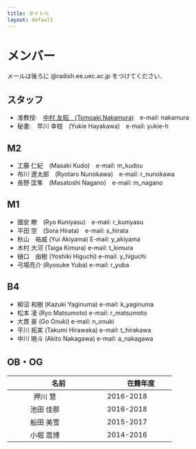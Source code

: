 ```yaml
---
title: タイトル
layout: default
---
```


# メンバー
メールは後ろに @radish.ee.uec.ac.jp をつけてください．

## スタッフ
- 准教授:　[中村 友昭　(Tomoaki Nakamura)](nakamura.md)　e-mail: nakamura
- 秘書:　早川 幸枝　(Yukie Hayakawa)　e-mail: yukie-h

## M2
- 工藤 仁紀　(Masaki Kudo)　e-mail: m_kudou
- 布川 遼太郎　(Ryotaro Nunokawa)　e-mail: r_nunokawa
- 長野 匡隼　(Masatoshi Nagano)　e-mail: m_nagano

## M1
- 國安 瞭　(Ryo Kuniyasu)　e-mail: r_kuniyasu
- 平田 空　(Sora Hirata)　e-mail: s_hirata
- 秋山　祐威 (Yui Akiyama)	E-mail: y_akiyama
- 木村 大河 (Taiga Kimura) e-mail: t_kimura
- 樋口　由樹 (Yoshiki Higuchi) e-mail: y_higuchi
- 弓場亮介 (Ryosuke Yuba) e-mail: r_yuba

## B4
- 柳沼 和樹 (Kazuki Yaginuma) e-mail: k_yaginuma
- 松本 凌 (Ryo Matsumoto) e-mail: r_matsumoto
- 大貫 豪 (Go Onuki) e-mail: n_onuki
- 平川 拓実 (Takumi Hirawaka) e-mail: t_hirakawa
- 中川 暁斗 (Akito Nakagawa) e-mail: a_nakagawa

## OB・OG

|　　　　名前　　　　|　　　　在籍年度　　　　|
|:------:|:-------:|
|押川 慧|2016-2018|
|池田 佳那|2016-2018|
|船田 美雪|2015-2017|
|小堀 嵩博|2014-2016|

